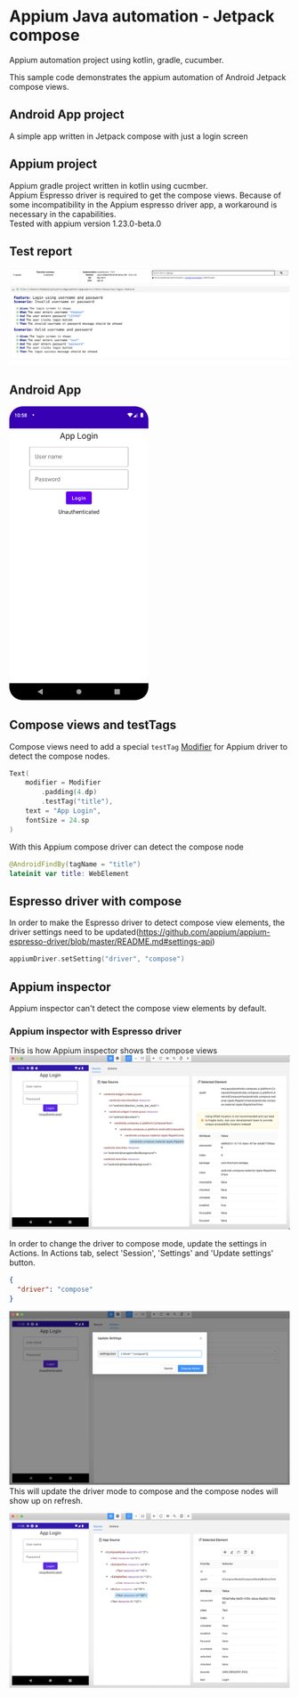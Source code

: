# Appium Java automation - Jetpack compose
Appium automation project using kotlin, gradle, cucumber.

This sample code demonstrates the appium automation of Android Jetpack compose views.

## Android App project
A simple app written in Jetpack compose with just a login screen

## Appium project
Appium gradle project written in kotlin using cucmber.  
Appium Espresso driver is required to get the compose views. Because of some incompatibility in the Appium espresso driver app, a workaround is necessary in the capabilities.  
Tested with appium version 1.23.0-beta.0

## Test report
![Appium test report](screenshots/cucumber_test_report.png)

## Android App
<img src="screenshots/android_app.png" alt="Android app" width="250"/>

## Compose views and testTags
Compose views need to add a special `testTag` [Modifier](https://developer.android.com/reference/kotlin/androidx/compose/ui/platform/package-summary#(androidx.compose.ui.Modifier).testTag(kotlin.String)) for Appium driver to detect the compose nodes.
```kotlin
Text(
    modifier = Modifier
        .padding(4.dp)
        .testTag("title"),
    text = "App Login",
    fontSize = 24.sp
)
``` 
With this Appium compose driver can detect the compose node
```kotlin
@AndroidFindBy(tagName = "title")
lateinit var title: WebElement
```

## Espresso driver with compose 
In order to make the Espresso driver to detect compose view elements, the driver settings need to be updated(https://github.com/appium/appium-espresso-driver/blob/master/README.md#settings-api)
```kotlin
appiumDriver.setSetting("driver", "compose")
```
## Appium inspector
Appium inspector can't detect the compose view elements by default.
### Appium inspector with Espresso driver
This is how Appium inspector shows the compose views 
![Appium inspector with Espresso driver](screenshots/appium_inspector_espresso_driver.png)  

In order to change the driver to compose mode, update the settings in Actions. In Actions tab, select 'Session', 'Settings' and 'Update settings' button.
```json
{
  "driver": "compose"
}
```
![Appium inspector update driver mode](screenshots/appium_inspector_update_settings_compose.png) 
This will update the driver mode to compose and the compose nodes will show up on refresh.

![Appium inspector compose mode](screenshots/appium_inspector_compose_nodes.png) 
